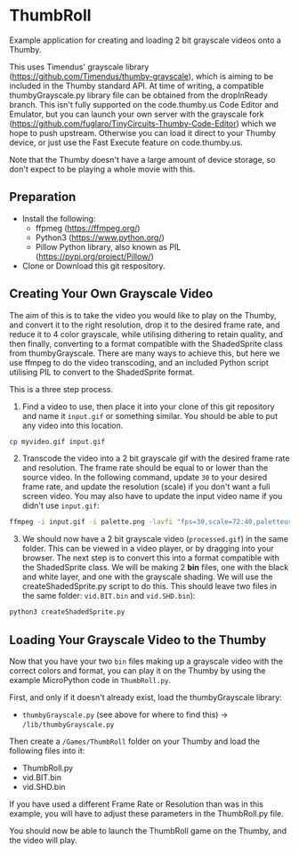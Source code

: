 
# ThumbRoll

Example application for creating and loading 2 bit grayscale videos onto a Thumby.

This uses Timendus' grayscale library (https://github.com/Timendus/thumby-grayscale), which is aiming to be included in the Thumby standard API. At time of writing, a compatible thumbyGrayscale.py library file can be obtained from the dropInReady branch. This isn't fully supported on the code.thumby.us Code Editor and Emulator, but you can launch your own server with the grayscale fork (https://github.com/fuglaro/TinyCircuits-Thumby-Code-Editor) which we hope to push upstream. Otherwise you can load it direct to your Thumby device, or just use the Fast Execute feature on code.thumby.us.

Note that the Thumby doesn't have a large amount of device storage, so don't expect to be playing a whole movie with this.

## Preparation

* Install the following:
  * ffpmeg (https://ffmpeg.org/)
  * Python3 (https://www.python.org/)
  * Pillow Python library, also known as PIL (https://pypi.org/project/Pillow/)
* Clone or Download this git respository.

## Creating Your Own Grayscale Video

The aim of this is to take the video you would like to play on the Thumby, and convert it to the right resolution, drop it to the desired frame rate, and reduce it to 4 color grayscale, while utilising dithering to retain quality, and then finally, converting to a format compatible with the ShadedSprite class from thumbyGrayscale. There are many ways to achieve this, but here we use ffmpeg to do the video transcoding, and an included Python script utilising PIL to convert to the ShadedSprite format.

This is a three step process.

1. Find a video to use, then place it into your clone of this git repository and name it `input.gif` or something similar. You should be able to put any video into this location.
```bash
cp myvideo.gif input.gif
```
2. Transcode the video into a 2 bit grayscale gif with the desired frame rate and resolution. The frame rate should be equal to or lower than the source video. In the following command, update `30` to your desired frame rate, and update the resolution (scale) if you don't want a full screen video. You may also have to update the input video name if you didn't use `input.gif`:
```bash
ffmpeg -i input.gif -i palette.png -lavfi "fps=30,scale=72:40,paletteuse" processed.gif
```
3. We should now have a 2 bit grayscale video (`processed.gif`) in the same folder. This can be viewed in a video player, or by dragging into your browser. The next step is to convert this into a format compatible with the ShadedSprite class. We will be making 2 **bin** files, one with the black and white layer, and one with the grayscale shading. We will use the createShadedSprite.py script to do this. This should leave two files in the same folder: `vid.BIT.bin` and `vid.SHD.bin`):
```bash
python3 createShadedSprite.py
```

## Loading Your Grayscale Video to the Thumby

Now that you have your two `bin` files making up a grayscale video with the correct colors and format, you can play it on the Thumby by using the example MicroPython code in `ThumbRoll.py`.

First, and only if it doesn't already exist, load the thumbyGrayscale library:

* `thumbyGrayscale.py` (see above for where to find this) -> `/lib/thumbyGrayscale.py`

Then create a `/Games/ThumbRoll` folder on your Thumby and load the following files into it:

* ThumbRoll.py
* vid.BIT.bin
* vid.SHD.bin

If you have used a different Frame Rate or Resolution than was in this example, you will have to adjust these parameters in the ThumbRoll.py file.

You should now be able to launch the ThumbRoll game on the Thumby, and the video will play.
